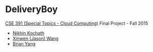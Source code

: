 # DeliveryBoy

[CSE 391 (Special Topics - Cloud Computing)](http://compas.cs.stonybrook.edu/courses/cse391-f15/) Final Project - Fall 2015

* [Nikhin Kochath](http://github.com/nkochath)
* [Xinwen (Jason) Wang](http://github.com/JASONews)
* [Brian Yang](http://github.com/yangbrian)
